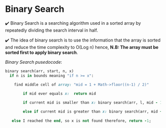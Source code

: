 # Binary Search

:heavy_check_mark: Binary Search is a searching algorithm used in a sorted array by repeatedly dividing the search interval in half.

:heavy_check_mark: The idea of binary search is to use the information that the array is sorted and reduce the time complexity to O(Log n)
hence, <b> N.B: The array must be sorted first to apply binary search</b>.

_Binary Search pusedocode_:
```rb
binary search(arr, start, n, x)
  if n is in bounds meaning "if n >= x":

	find middle cell of array: "mid = 1 + Math->floor((n-1) / 2)"
        
        if mid ever equals x:  return mid

        if current mid is smaller than x: binary search(arr, l, mid - 1, x)

        else if current mid is greater than x: binary search(arr, mid + 1, r, x)
   
   else I reached the end, so x is not found therefore, return -1;
```